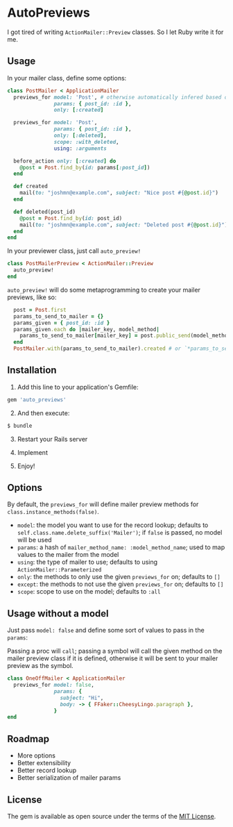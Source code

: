 # AutoPreviews

I got tired of writing `ActionMailer::Preview` classes. So I let Ruby write it for me.

## Usage

In your mailer class, define some options:

```ruby
class PostMailer < ApplicationMailer
  previews_for model: 'Post', # otherwise automatically infered based on class.name.delete_suffix('Mailer')
               params: { post_id: :id },
               only: [:created]

  previews_for model: 'Post',
               params: { post_id: :id },
               only: [:deleted],
               scope: :with_deleted,
               using: :arguments

  before_action only: [:created] do
    @post = Post.find_by(id: params[:post_id])
  end

  def created
    mail(to: "joshmn@example.com", subject: "Nice post #{@post.id}")
  end

  def deleted(post_id)
    @post = Post.find_by(id: post_id)
    mail(to: "joshmn@example.com", subject: "Deleted post #{@post.id}")
  end
end
```

In your previewer class, just call `auto_preview!`

```ruby 
class PostMailerPreview < ActionMailer::Preview 
  auto_preview! 
end 
```

`auto_preview!` will do some metaprogramming to create your mailer previews, like so:

```ruby 
  post = Post.first 
  params_to_send_to_mailer = {}
  params_given = { post_id: :id }
  params_given.each do |mailer_key, model_method| 
    params_to_send_to_mailer[mailer_key] = post.public_send(model_method) 
  end   
  PostMailer.with(params_to_send_to_mailer).created # or `*params_to_send_to_mailer.values` if `using: :arguments`
```

## Installation

1. Add this line to your application's Gemfile:

```ruby
gem 'auto_previews'
```

2. And then execute:
```bash
$ bundle
```

3. Restart your Rails server 
 
4. Implement 

5. Enjoy! 

## Options

By default, the `previews_for` will define mailer preview methods for `class.instance_methods(false)`.

* `model`: the model you want to use for the record lookup; defaults to `self.class.name.delete_suffix('Mailer')`; if 
`false` is passed, no model will be used
* `params`: a hash of `mailer_method_name: :model_method_name`; used to map values to the mailer from the model 
* `using`: the type of mailer to use; defaults to using `ActionMailer::Parameterized`
* `only`: the methods to only use the given `previews_for` on; defaults to `[]`
* `except`: the methods to not use the given `previews_for` on; defaults to `[]`
* `scope`: scope to use on the model; defaults to `:all`

## Usage without a model 

Just pass `model: false` and define some sort of values to pass in the `params`:

Passing a proc will `call`; passing a symbol will call the given method on the mailer preview class if it is defined, otherwise it will be sent to your mailer preview as the symbol.

```ruby 
class OneOffMailer < ApplicationMailer 
  previews_for model: false,
               params: {
                 subject: "Hi",
                 body: -> { FFaker::CheesyLingo.paragraph },
               }
end 
```

## Roadmap 

* More options
* Better extensibility
* Better record lookup 
* Better serialization of mailer params 

## License
The gem is available as open source under the terms of the [MIT License](https://opensource.org/licenses/MIT).
